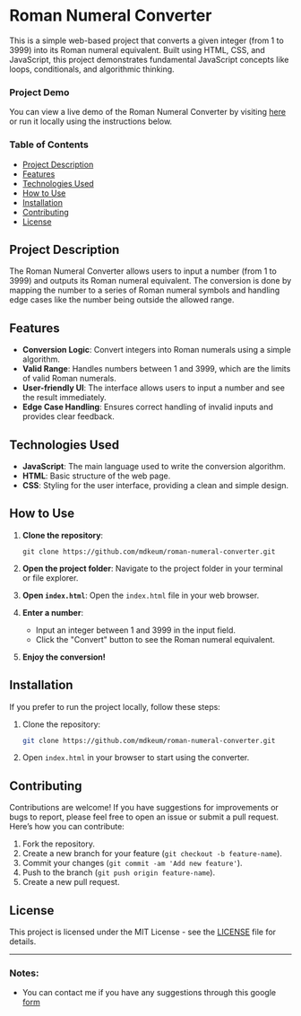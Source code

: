 # Roman Numeral Converter

This is a simple web-based project that converts a given integer (from 1 to 3999) into its Roman numeral equivalent. Built using HTML, CSS, and JavaScript, this project demonstrates fundamental JavaScript concepts like loops, conditionals, and algorithmic thinking.

### Project Demo
You can view a live demo of the Roman Numeral Converter by visiting [here](https://mdkeum.github.io/Roman-Numeral-Converter-Project/) or run it locally using the instructions below.

### Table of Contents
- [Project Description](#project-description)
- [Features](#features)
- [Technologies Used](#technologies-used)
- [How to Use](#how-to-use)
- [Installation](#installation)
- [Contributing](#contributing)
- [License](#license)

## Project Description
The Roman Numeral Converter allows users to input a number (from 1 to 3999) and outputs its Roman numeral equivalent. The conversion is done by mapping the number to a series of Roman numeral symbols and handling edge cases like the number being outside the allowed range.

## Features
- **Conversion Logic**: Convert integers into Roman numerals using a simple algorithm.
- **Valid Range**: Handles numbers between 1 and 3999, which are the limits of valid Roman numerals.
- **User-friendly UI**: The interface allows users to input a number and see the result immediately.
- **Edge Case Handling**: Ensures correct handling of invalid inputs and provides clear feedback.

## Technologies Used
- **JavaScript**: The main language used to write the conversion algorithm.
- **HTML**: Basic structure of the web page.
- **CSS**: Styling for the user interface, providing a clean and simple design.

## How to Use
1. **Clone the repository**:
   ```
   git clone https://github.com/mdkeum/roman-numeral-converter.git
   ```

2. **Open the project folder**:
   Navigate to the project folder in your terminal or file explorer.

3. **Open `index.html`**:
   Open the `index.html` file in your web browser.

4. **Enter a number**:
   - Input an integer between 1 and 3999 in the input field.
   - Click the "Convert" button to see the Roman numeral equivalent.

5. **Enjoy the conversion!**

## Installation
If you prefer to run the project locally, follow these steps:

1. Clone the repository:
   ```bash
   git clone https://github.com/mdkeum/roman-numeral-converter.git
   ```

2. Open `index.html` in your browser to start using the converter.

## Contributing
Contributions are welcome! If you have suggestions for improvements or bugs to report, please feel free to open an issue or submit a pull request. Here’s how you can contribute:
1. Fork the repository.
2. Create a new branch for your feature (`git checkout -b feature-name`).
3. Commit your changes (`git commit -am 'Add new feature'`).
4. Push to the branch (`git push origin feature-name`).
5. Create a new pull request.

## License
This project is licensed under the MIT License - see the [LICENSE](LICENSE) file for details.

---

### Notes:
- You can contact me if you have any suggestions through this google [form](https://forms.gle/kDQ42tH6kHbsfnB98)
